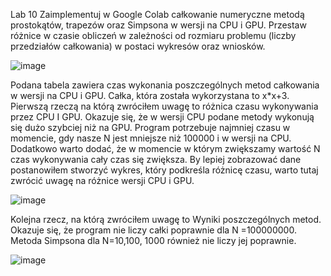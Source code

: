 Lab 10
Zaimplementuj w Google Colab całkowanie numeryczne metodą prostokątów, trapezów oraz Simpsona w wersji na CPU i GPU. Przestaw różnice w czasie obliczeń w zależności od rozmiaru problemu (liczby przedziałów całkowania) w postaci wykresów oraz wniosków.

![image](https://user-images.githubusercontent.com/80579076/148446046-c15fd2eb-a879-498c-9113-842164d2fae6.png)

Podana tabela zawiera czas wykonania poszczególnych metod całkowania w wersji na CPU i GPU. Całka, która została wykorzystana to x*x+3.
Pierwszą rzeczą na którą zwróciłem uwagę to różnica czasu wykonywania przez CPU I GPU. Okazuje się, że w wersji CPU podane metody wykonują się dużo szybciej niż na GPU. Program potrzebuje najmniej czasu w momencie, gdy nasze N jest mniejsze niż 100000 i w wersji na CPU. Dodatkowo warto dodać, że w momencie w którym zwiększamy wartość N czas wykonywania cały czas się zwiększa.
By lepiej zobrazować dane postanowiłem stworzyć wykres, który podkreśla różnicę czasu, warto tutaj zwrócić uwagę na różnice wersji CPU i GPU.

![image](https://user-images.githubusercontent.com/80579076/148447265-47189459-ae38-4941-a882-af4836fc1346.png)

Kolejna rzecz, na którą zwróciłem uwagę to Wyniki poszczególnych metod. Okazuje się, że program nie liczy całki poprawnie dla N =100000000. Metoda Simpsona dla N=10,100, 1000 również nie liczy jej poprawnie. 

![image](https://user-images.githubusercontent.com/80579076/148447597-8f38de23-e7d1-41bd-88cf-80ceab14284f.png)
